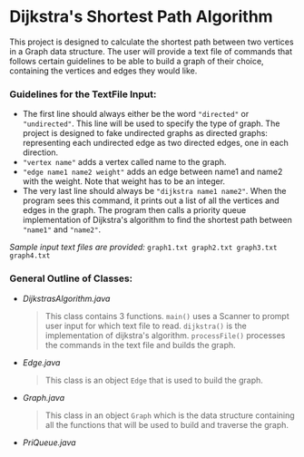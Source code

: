 # Dijkstra's Shortest Path Algorithm

This project is designed to calculate the shortest path between two vertices in a Graph data structure. The user will provide a text file of commands that follows certain guidelines to be able to build a graph of their choice, containing the vertices and edges they would like. 

### Guidelines for the TextFile Input:
 - The first line should always either be the word `"directed"` or `"undirected"`. This line will be used to specify the type of graph. The project is designed to fake undirected graphs as directed graphs: representing each undirected edge as two directed edges, one in each direction.
 - `"vertex name"` adds a vertex called name to the graph.
 - `"edge name1 name2 weight"` adds an edge between name1 and name2 with the weight. Note that weight has to be an integer.
 - The very last line should always be `"dijkstra name1 name2"`. When the program sees this command, it prints out a list of all the vertices and edges in the graph. The program then calls a priority queue implementation of Dijkstra's algorithm to find the shortest path between `"name1"` and `"name2"`.

_Sample input text files are provided:_ `graph1.txt graph2.txt graph3.txt graph4.txt`

### General Outline of Classes:
- _DijkstrasAlgorithm.java_
  > This class contains 3 functions. `main()` uses a Scanner to prompt user input for which text file to read. `dijkstra()` is the implementation of dijkstra's algorithm. `processFile()` processes the commands in the text file and builds the graph.
- _Edge.java_
  > This class is an object `Edge` that is used to build the graph.
- _Graph.java_
  > This class in an object `Graph` which is the data structure containing all the functions that will be used to build and traverse the graph.
- _PriQueue.java_
 
